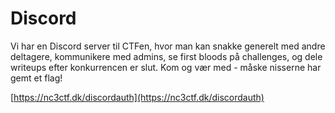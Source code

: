 # Discord

Vi har en Discord server til CTFen, hvor man kan snakke generelt med andre deltagere, kommunikere med admins, se first bloods på challenges, og dele writeups efter konkurrencen er slut. Kom og vær med - måske nisserne har gemt et flag!

[https://nc3ctf.dk/discordauth](https://nc3ctf.dk/discordauth)
